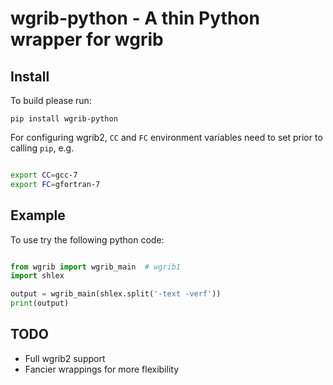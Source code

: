 wgrib-python - A thin Python wrapper for wgrib
==============================================

Install
-------

To build please run:

```pip install wgrib-python```

For configuring wgrib2, `CC` and `FC` environment variables need to set prior to calling `pip`, e.g.

```bash

export CC=gcc-7
export FC=gfortran-7

```

Example
-------

To use try the following python code:

```python

from wgrib import wgrib_main  # wgrib1
import shlex

output = wgrib_main(shlex.split('-text -verf'))
print(output)

```

TODO
----

- Full wgrib2 support
- Fancier wrappings for more flexibility
